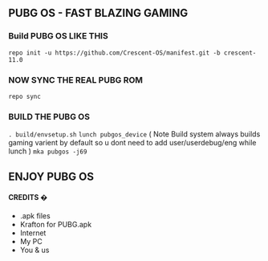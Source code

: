 ## PUBG OS - FAST BLAZING GAMING ##

### Build PUBG OS LIKE THIS ###
` repo init -u https://github.com/Crescent-OS/manifest.git -b crescent-11.0 `

### NOW SYNC THE REAL PUBG ROM ###
` repo sync `

### BUILD THE PUBG OS ###
` . build/envsetup.sh `
` lunch pubgos_device ` ( Note Build system always builds gaming varient by default so u dont need to add user/userdebug/eng while lunch )
` mka pubgos -j69 `

## ENJOY PUBG OS

#### CREDITS �
* .apk files
* Krafton for PUBG.apk
* Internet
* My PC
* You & us
